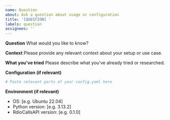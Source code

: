 ```yaml
---
name: Question
about: Ask a question about usage or configuration
title: '[QUESTION] '
labels: question
assignees: ''
---
```


**Question**
What would you like to know?

**Context**
Please provide any relevant context about your setup or use case.

**What you've tried**
Please describe what you've already tried or researched.

**Configuration (if relevant)**
```yaml
# Paste relevant parts of your config.yaml here
```

**Environment (if relevant)**
- OS: [e.g. Ubuntu 22.04]
- Python version: [e.g. 3.13.2]
- RdioCallsAPI version: [e.g. 0.1.0]